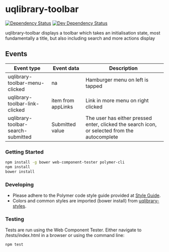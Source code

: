 # uqlibrary-toolbar

[![Dependency Status](https://david-dm.org/uqlibrary/uqlibrary-toolbar.svg)](https://david-dm.org/uqlibrary/uqlibrary-toolbar)
[![Dev Dependency Status](https://david-dm.org/uqlibrary/uqlibrary-toolbar/dev-status.svg)](https://david-dm.org/uqlibrary/uqlibrary-toolbar?type=dev)

uqlibrary-toolbar displays a toolbar which takes an initialisation state, most fundamentally a title, but also including search and more actions display

## Events

| Event type                            | Event data             | Description                                                                                   |
| ------------------------------------- | ---------------------- | --------------------------------------------------------------------------------------------- |
| uqlibrary-toolbar-menu-clicked        | na                     | Hamburger menu on left is tapped                                                              |
| uqlibrary-toolbar-link-clicked        | item from appLinks     | Link in more menu on right clicked                                                            |
| uqlibrary-toolbar-search-submitted    | Submitted value        | The user has either pressed enter, clicked the search icon, or selected from the autocomplete |

### Getting Started

```sh
npm install -g bower web-component-tester polymer-cli
npm install
bower install
```

### Developing

* Please adhere to the Polymer code style guide provided at [Style Guide](http://polymerelements.github.io/style-guide/).
* Colors and common styles are imported (bower install) from [uqlibrary-styles](http://github.com/uqlibrary/uqlibrary-styles).

### Testing

Tests are run using the Web Component Tester. Either navigate to /tests/index.html in a browser or using the command line:

```sh
npm test
```

